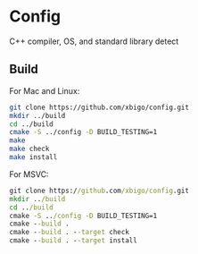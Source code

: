 # Config

C++ compiler, OS, and standard library detect

## Build

For Mac and Linux:

```bash
git clone https://github.com/xbigo/config.git
mkdir ../build
cd ../build
cmake -S ../config -D BUILD_TESTING=1
make
make check
make install
```

For MSVC:

```bat
git clone https://github.com/xbigo/config.git
mkdir ../build
cd ../build
cmake -S ../config -D BUILD_TESTING=1
cmake --build .
cmake --build . --target check
cmake --build . --target install
```


